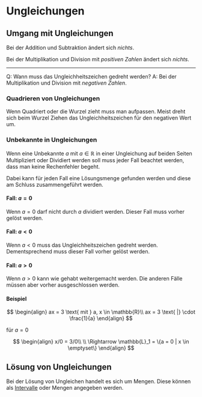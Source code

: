 # Ungleichungen

## Umgang mit Ungleichungen

Bei der Addition und Subtraktion ändert sich *nichts*.

Bei der Multiplikation und Division mit *positiven Zahlen* ändert sich *nichts*.

---

Q: Wann muss das Ungleichheitszeichen gedreht werden?
A: Bei der Multiplikation und Division mit *negativen Zahlen*.
<!--ID: 1757661054792-->

### Quadrieren von Ungleichungen

Wenn Quadriert oder die Wurzel zieht muss man aufpassen. Meist dreht sich beim Wurzel Ziehen das Ungleichheitszeichen für den negativen Wert um.

### Unbekannte in Ungleichungen

Wenn eine Unbekannte $a$ mit $a \in \mathbb{R}$ in einer Ungleichung auf beiden Seiten Multipliziert oder Dividiert werden soll muss jeder Fall beachtet werden, dass man keine Rechenfehler begeht.

Dabei kann für jeden Fall eine Lösungsmenge gefunden werden und diese am Schluss zusammengeführt werden.

#### Fall: $a = 0$

Wenn $a = 0$ darf nicht durch $a$ dividiert werden. Dieser Fall muss vorher gelöst werden.

#### Fall: $a < 0$

Wenn $a < 0$ muss das Ungleichheitszeichen gedreht werden. Dementsprechend muss dieser Fall vorher gelöst werden.

#### Fall: $a > 0$

Wenn $a > 0$ kann wie gehabt weitergemacht werden. Die anderen Fälle müssen aber vorher ausgeschlossen werden.

#### Beispiel

$$
\begin{align}
ax = 3 \text{ mit } a, x \in \mathbb{R}\\
ax = 3 \text{ |} \cdot \frac{1}{a}
\end{align}
$$

für $a = 0$

$$
\begin{align}
x/0 = 3/0\\
\\
\Rightarrow \mathbb{L}_1 = \{a = 0 | x \in \emptyset\}
\end{align}
$$


## Lösung von Ungleichungen

Bei der Lösung von Ungleichen handelt es sich um Mengen. Diese können als [Intervalle](Intervalle.md) oder Mengen angegeben werden.
